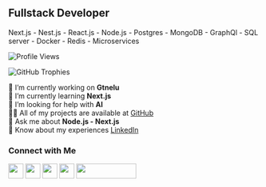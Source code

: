 ## Fullstack Developer
Next.js - Nest.js - React.js - Node.js - Postgres - MongoDB - GraphQl - SQL server - Docker - Redis - Microservices

![Profile Views](https://komarev.com/ghpvc/?username=mratashnejad&label=Profile%20views&color=0e75b6&style=flat)

![GitHub Trophies](https://github-profile-trophy.vercel.app/?username=mratashnejad)

🔭 I’m currently working on **Gtnelu**  
🌱 I’m currently learning **Next.js**  
🤝 I’m looking for help with **AI**  
👨‍💻 All of my projects are available at [GitHub](https://github.com/Mratashnejad)  
💬 Ask me about **Node.js - Next.js**  
📄 Know about my experiences [LinkedIn](https://www.linkedin.com/in/alirezaatashnejad/)


### Connect with Me
[<img src="https://raw.githubusercontent.com/rahuldkjain/github-profile-readme-generator/master/src/images/icons/Social/devto.svg" height="30" width="30">](https://dev.to/mratashnejad)
[<img src="https://raw.githubusercontent.com/rahuldkjain/github-profile-readme-generator/master/src/images/icons/Social/linked-in-alt.svg" height="30" width="30">](https://www.linkedin.com/in/alirezaatashnejad/)
[<img src="https://raw.githubusercontent.com/rahuldkjain/github-profile-readme-generator/master/src/images/icons/Social/stack-overflow.svg" height="30" width="30">](https://stackoverflow.com/users/13326869/alireza-atashnejad?tab=profile)
[<img src="https://raw.githubusercontent.com/rahuldkjain/github-profile-readme-generator/master/src/images/icons/Social/kaggle.svg" height="30" width="30">](https://www.kaggle.com/alirezaatashnejad)
[<img src="https://cdn.buymeacoffee.com/buttons/v2/default-yellow.png" height="30" width="120">](https://www.buymeacoffee.com/alirezaata0)
